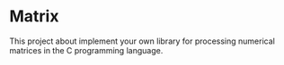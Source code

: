 # Matrix
This project about implement your own library for processing numerical matrices in the C programming language.
